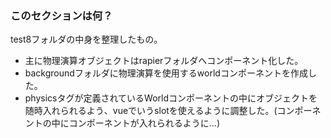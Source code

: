### このセクションは何？
test8フォルダの中身を整理したもの。

- 主に物理演算オブジェクトはrapierフォルダへコンポーネント化した。
- backgroundフォルダに物理演算を使用するworldコンポーネントを作成した。
- physicsタグが定義されているWorldコンポーネントの中にオブジェクトを随時入れられるよう、vueでいうslotを使えるように調整した。(コンポーネントの中にコンポーネントが入れられるように...)